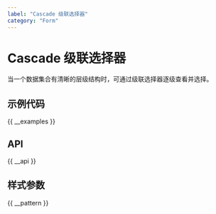 ```yaml
---
label: "Cascade 级联选择器"
category: "Form"
---
```



# Cascade 级联选择器

当一个数据集合有清晰的层级结构时，可通过级联选择器逐级查看并选择。

## 示例代码

{{ __examples }}

## API

{{ __api }}

## 样式参数

{{ __pattern }}
